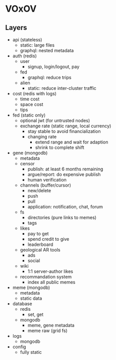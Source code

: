 # VOxOV

## Layers

- api (stateless)
    - static: large files
    - graphql: nested metadata
- auth (redis)
    - user
        - signup, login/logout, pay
    - fed
        - graphql: reduce trips
    - alien
        - static: reduce inter-cluster traffic
- cost (redis with logs)
    - time cost
    - space cost
    - tips
- fed (static only)
    - optional jwt (for untrusted nodes)
    - exchange rate (static range, local currency)
        - stay stable to avoid financialization
        - changing rate
            - extend range and wait for adaption
            - shrink to complete shift
- gene (mongodb)
    - metadata
    - censor
        - publish: at least 6 months remaining
        - argue/report: do expensive publish
        - human verification
    - channels (buffer/cursor)
        - new/delete
        - push
        - pull
        - application: notification, chat, forum
    - fs
        - directories (pure links to memes)
        - tags
    - likes
        - pay to get
        - spend credit to give
        - leaderboard
    - geological AR tools
        - ads
        - social
    - wiki
        - 1:1 server-author likes
    - recommandation system
        - index all public memes
- meme (mongodb)
    - metadata
    - static data
- database
    - redis
        - set, get
    - mongodb
        - meme, gene metadata
        - meme raw (grid fs)
- logs
    - mongodb
- config
    - fully static

